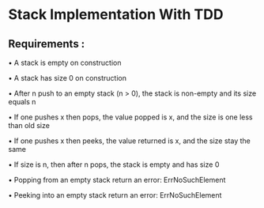 Stack Implementation With TDD
===

Requirements :
-
• A stack is empty on construction

• A stack has size 0 on construction

• After n push to an empty stack (n > 0), the stack is non-empty and its size equals n

• If one pushes x then pops, the value popped is x, and the size is one less than old size

• If one pushes x then peeks, the value returned is x, and the size stay the same

• If size is n, then after n pops, the stack is empty and has size 0

• Popping from an empty stack  return an error: ErrNoSuchElement

• Peeking into an empty stack  return an error: ErrNoSuchElement
